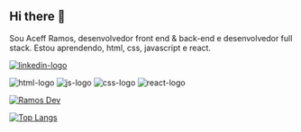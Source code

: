 ## Hi there 👋

Sou Aceff Ramos, desenvolvedor front end & back-end e desenvolvedor full stack.
Estou aprendendo, html, css, javascript e react.

<a href="www.linkedin.com/in/aceff-ramos-74b746304/"><img src="https://img.shields.io/badge/LinkedIn-0077B5?style=for-the-badge&logo=linkedin&logoColor=white" alt="linkedin-logo"/></a>

<img src="https://img.shields.io/badge/HTML-239120?style=for-the-badge&logo=html5&logoColor=white" alt="html-logo"/>
<img src="https://img.shields.io/badge/JavaScript-F7DF1E?style=for-the-badge&logo=javascript&logoColor=black" alt="js-logo"/>

<img src="https://img.shields.io/badge/CSS3-1572B6?style=for-the-badge&logo=css3&logoColor=white" alt="css-logo"/>

<img src="https://img.shields.io/badge/React-20232A?style=for-the-badge&logo=react&logoColor=61DAFB" alt="react-logo"/>

[![Ramos Dev](https://github-readme-stats.vercel.app/api?username=ramos1031)](https://github.com/anuraghazra/github-readme-stats)

[![Top Langs](https://github-readme-stats.vercel.app/api/top-langs/?username=ramos1031)](https://github.com/anuraghazra/github-readme-stats)



